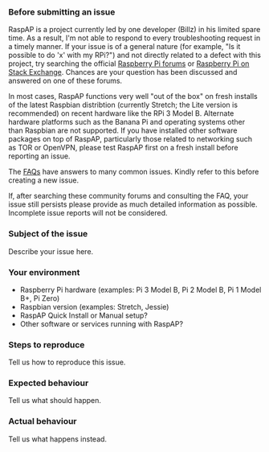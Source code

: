 ### Before submitting an issue

RaspAP is a project currently led by one developer (Billz) in his limited spare time. As a result, I'm not able to respond to every troubleshooting request in a timely manner. If your issue is of a general nature (for example, "Is it possible to do 'x' with my RPi?") and not directly related to a defect with this project, try searching the official [Raspberry Pi forums](https://www.raspberrypi.org/forums/) or [Raspberry Pi on Stack Exchange](https://raspberrypi.stackexchange.com/). Chances are your question has been discussed and answered on one of these forums. 

In most cases, RaspAP functions very well "out of the box" on fresh installs of the latest Raspbian distribtion (currently Stretch; the Lite version is recommended) on recent hardware like the RPi 3 Model B. Alternate hardware platforms such as the Banana Pi and operating systems other than Raspbian are not supported. If you have installed other software packages on top of RaspAP, particularly those related to networking such as TOR or OpenVPN, please test RaspAP first on a fresh install before reporting an issue.

The [FAQs](https://github.com/billz/raspap-webgui/wiki/FAQs) have answers to many common issues. Kindly refer to this before creating a new issue. 

If, after searching these community forums and consulting the FAQ, your issue still persists please provide as much detailed information as possible. Incomplete issue reports will not be considered. 

### Subject of the issue
Describe your issue here.

### Your environment
* Raspberry Pi hardware (examples: Pi 3 Model B, Pi 2 Model B, Pi 1 Model B+, Pi Zero)  
* Raspbian version (examples: Stretch, Jessie)
* RaspAP Quick Install or Manual setup?
* Other software or services running with RaspAP?

### Steps to reproduce
Tell us how to reproduce this issue.

### Expected behaviour
Tell us what should happen.

### Actual behaviour
Tell us what happens instead.
